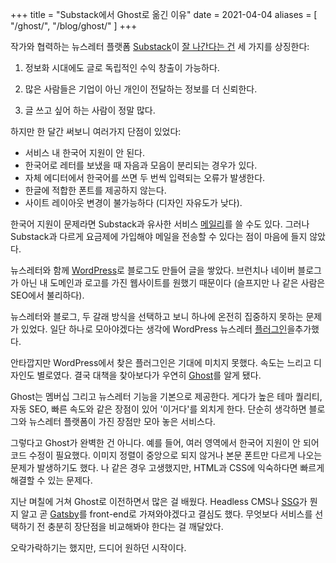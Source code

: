 +++
title = "Substack에서 Ghost로 옮긴 이유"
date = 2021-04-04
aliases = [
    "/ghost/",
    "/blog/ghost/"
    ]
+++

작가와 협력하는 뉴스레터 플랫폼 [Substack](https://substack.com/)이 [잘 나간다는 건](https://techcrunch.com/2021/03/30/substack-confirms-65m-raise-promises-to-rapidly-expand-its-financial-backing-of-newly-independent-writers/) 세 가지를 상징한다:

1. 정보화 시대에도 글로 독립적인 수익 창출이 가능하다.

2. 많은 사람들은 기업이 아닌 개인이 전달하는 정보를 더 신뢰한다.

3. 글 쓰고 싶어 하는 사람이 정말 많다.

하지만 한 달간 써보니 여러가지 단점이 있었다:

* 서비스 내 한국어 지원이 안 된다.
* 한국어로 레터를 보냈을 때 자음과 모음이 분리되는 경우가 있다.
* 자체 에디터에서 한국어를 쓰면 두 번씩 입력되는 오류가 발생한다.
* 한글에 적합한 폰트를 제공하지 않는다.
* 사이트 레이아웃 변경이 불가능하다 (디자인 자유도가 낮다).

한국어 지원이 문제라면 Substack과 유사한 서비스 [메일리](https://maily.so/)를 쓸 수도 있다. 그러나 Substack과 다르게 요금제에 가입해야 메일을 전송할 수 있다는 점이 마음에 들지 않았다.

뉴스레터와 함께 [WordPress](https://wordpress.org/)로 블로그도 만들어 글을 쌓았다. 브런치나 네이버 블로그가 아닌 내 도메인과 로고를 가진 웹사이트를 원했기 때문이다 (슬프지만 나 같은 사람은 SEO에서 불리하다).

뉴스레터와 블로그, 두 갈래 방식을 선택하고 보니 하나에 온전히 집중하지 못하는 문제가 있었다. 일단 하나로 모아야겠다는 생각에 WordPress 뉴스레터 [플러그인](https://wordpress.org/plugins/newsletter/)을추가했다.

안타깝지만 WordPress에서 찾은 플러그인은 기대에 미치지 못했다. 속도는 느리고 디자인도 별로였다. 결국 대책을 찾아보다가 우연히 [Ghost](https://ghost.org/)를 알게 됐다.

Ghost는 멤버십 그리고 뉴스레터 기능을 기본으로 제공한다. 게다가 높은 테마 퀄리티, 자동 SEO, 빠른 속도와 같은 장점이 있어 '이거다'를 외치게 한다. 단순히 생각하면 블로그와 뉴스레터 플랫폼이 가진 장점만 모아 놓은 서비스다.

그렇다고 Ghost가 완벽한 건 아니다. 예를 들어, 여러 영역에서 한국어 지원이 안 되어 코드 수정이 필요했다. 이미지 정렬이 중앙으로 되지 않거나 본문 폰트만 다르게 나오는 문제가 발생하기도 했다. 나 같은 경우 고생했지만, HTML과 CSS에 익숙하다면 빠르게 해결할 수 있는 문제다.

지난 며칠에 거쳐 Ghost로 이전하면서 많은 걸 배웠다. Headless CMS나 [SSG](https://62che.com/blog/vuepress/%EC%A0%95%EC%A0%81-%EC%82%AC%EC%9D%B4%ED%8A%B8-%EC%83%9D%EC%84%B1%EA%B8%B0%EB%9E%80.html#%E1%84%8E%E1%85%AC%E1%84%89%E1%85%B5%E1%86%AB-%E1%84%83%E1%85%A9%E1%86%BC%E1%84%92%E1%85%A3%E1%86%BC)가 뭔지 알고 곧 [Gatsby](https://gatsby.ghost.org/about/)를 front-end로 가져와야겠다고 결심도 했다. 무엇보다 서비스를 선택하기 전 충분히 장단점을 비교해봐야 한다는 걸 깨달았다.

오락가락하기는 했지만, 드디어 원하던 시작이다.
